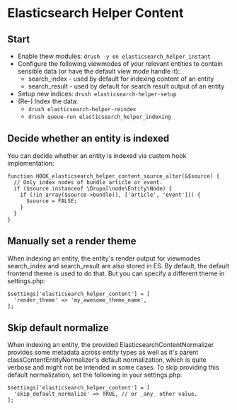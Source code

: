 
# Elasticsearch Helper Content

## Start


* Enable thew modules: `drush -y en elasticsearch_helper_instant`
* Configure the following viewmodes of your relevant entities to contain sensible data (or have the default view mode handle it):
  * search_index - used by default for indexing content of an entity
  * search_result - used by default for search result output of an entity
* Setup new indices: `drush elasticsearch-helper-setup`
* (Re-) Index the data:
  * `drush elasticsearch-helper-reindex`
  * `drush queue-run elasticsearch_helper_indexing`

## Decide whether an entity is indexed

You can decide whether an entity is indexed via custom hook implementation:

```
function HOOK_elasticsearch_helper_content_source_alter(&$source) {
  // Only index nodes of bundle article or event.
  if ($source instanceof \Drupal\node\Entity\Node) {
    if (!in_array($source->bundle(), ['article', 'event'])) {
      $source = FALSE;
    }
  }
}
```

## Manually set a render theme

When indexing an entity, the entity's render output for viewmodes search_index and search_result are also stored in ES.
By default, the default frontend theme is used to do that. But you can specify a different theme in settings.php:

```
$settings['elasticsearch_helper_content'] = [
  'render_theme' => 'my_awesome_theme_name',
];
```

## Skip default normalize

When indexing an entity, the provided ElasticsearchContentNormalizer provides some metadata across entity types as well as it's parent classContentEntityNormalizer's default normalization, which is quite verbose and might not be intended in some cases. To skip providing this default normalization, set the following in your settings.php: 
```
$settings['elasticsearch_helper_content'] = [
  'skip_default_normalize' => TRUE, // or _any_ other value.
];
```
